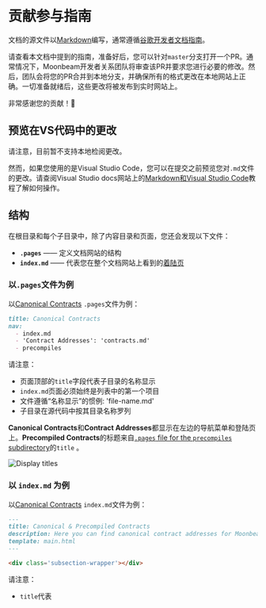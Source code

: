 # 贡献参与指南

文档的源文件以[Markdown](https://daringfireball.net/projects/markdown/)编写，通常遵循[谷歌开发者文档指南](https://developers.google.com/style)。

请查看本文档中提到的指南，准备好后，您可以针对`master`分支打开一个PR。通常情况下，Moonbeam开发者关系团队将审查该PR并要求您进行必要的修改。然后，团队会将您的PR合并到本地分支，并确保所有的格式更改在本地网站上正确。一切准备就绪后，这些更改将被发布到实时网站上。

非常感谢您的贡献！💜

## 预览在VS代码中的更改

请注意，目前暂不支持本地检阅更改。

然而，如果您使用的是Visual Studio Code，您可以在提交之前预览您对`.md`文件的更改。请查阅Visual Studio docs网站上的[Markdown和Visual Studio Code](https://code.visualstudio.com/docs/languages/markdown)教程了解如何操作。

## 结构

在根目录和每个子目录中，除了内容目录和页面，您还会发现以下文件：

- **`.pages`** —— 定义文档网站的结构
- **`index.md`** —— 代表您在整个文档网站上看到的[着陆页](https://docs.moonbeam.network/builders/)

### 以`.pages`文件为例

以[Canonical Contracts](https://docs.moonbeam.network/builders/build/canonical-contracts/) `.pages`文件为例：

```markdown
title: Canonical Contracts
nav:
  - index.md
  - 'Contract Addresses': 'contracts.md'
  - precompiles
```

请注意：

- 页面顶部的`title`字段代表子目录的名称显示
- `index.md`页面必须始终是列表中的第一个项目
- 文件遵循“名称显示”的惯例: 'file-name.md'
- 子目录在源代码中按其目录名称罗列

**Canonical Contracts**和**Contract Addresses**都显示在左边的导航菜单和登陆页上。**Precompiled Contracts**的标题来自[`.pages` file for the `precompiles` subdirectory](https://github.com/PureStake/moonbeam-docs/blob/master/builders/build/canonical-contracts/precompiles/.pages)的`title` 。

![Display titles](/images/readme-contributing/contributing-1.png)

### 以 `index.md` 为例

以[Canonical Contracts](https://docs.moonbeam.network/builders/build/canonical-contracts/) `index.md`文件为例：

```markdown
---
title: Canonical & Precompiled Contracts
description: Here you can find canonical contract addresses for Moonbeam, and precompiled contracts for interacting with Substrate features using the Ethereum API.
template: main.html
---

<div class='subsection-wrapper'></div>
```

请注意：

- `title`代表<title>标签，用于SEO目的
- `description`代表元描述，也用于SEO目的
- `template`定义要使用的模板，必须始终是`main.html`
- `<div>`被填充了任何页面或子目录的链接，并在运行时由一个脚本自动填充，以建立着陆页

**Canonical Contracts**着陆页被渲染，并从`.pages`文件中检索`title`。

![Landing page](/images/readme-contributing/contributing-2.png)

## 内容页面

当添加一个新的内容页时，您应有以下组件：

- **`title`** —— 代表<title>标签，用于SEO目的（不显示在发布的网站上）
- **`description`** —— 代表元描述，也用于SEO目的（不显示在发布的网站上）
- **Page title**  —— 将显示在页面顶部的标题
- **`## Introduction` section** —— 2-3个段落作为介绍。这是长期存在的，意味着后续无需更改

另外，您还应考虑包括以下部分：

- **`## Checking Prerequisites` section** —— 如果指南要求用户安装例如Docker或MetaMask等开发工具，应该在这里罗列
- **`## Getting Started` section** —— 如果这是第三方集成，请设置链接指向您的项目文档网站的最重要部分，以帮助用户开始使用您的项目

例如：

```
---
title: Title for SEO purposes
description: Description for SEO purposes.
---

# Page Title

![Banner Image](/images/<subdirectory>/<project>-banner.png)

## Introduction

Write 2-3 paragraphs to serve as the introduction here.

...
```

## 图片

图片存储在`images`子目录下，其组织结构与文档网站的结构相一致。因此，如果您正在为`builders`部分创建一个新的页面，并需要添加图片，这些图片将被放在`images/builders/`子目录下面。

所有的页面都应该有一个标题图片，您可以使用`images`目录根部的`_banner-template.svg`来创建自己的标题图片。

所有着陆页都需要一个logo或相关的图标。您可以使用位于`images`子目录根部的`_index-page-template.svg`来创建您自己的正确尺寸。这些图片存储在`images/index-pages`子目录中。

最终，图片以`.png`格式在网站上显示。

如需在页面上添加图片，您应有[alt text](https://developers.google.com/style/images#alt-text)并使用以下结构：

```markdown
![Alt text goes here](/images/<subdirectory>/<image-file-name>.png)
```

## 片段

片段可以用来管理可重复使用的代码或文本。`text`和`code`的子目录可供使用。`text`片段将被翻译为中文版本的文档网站。另一方面，`code`片段应仅包含代码，因此不会被翻译。

如需链接到一个片段，您可以在Markdown文件中使用以下结构：

```markdown
--8<-- 'code/<subdirectory>/<snippet-file-name>.md'
```

代码片段可以用Markdown或编程语言本身来写，例如`.py`代表Python，`.js`代表JavaScript等等。

## 搜索引擎优化（SEO）

以下是一些资源，可以帮助您创建有利于SEO的建议标题和描述：

- [Google's recommendation on good titles](https://developers.google.com/search/docs/advanced/appearance/title-link?hl=en)
- [Google's recommendation on good descriptions](https://developers.google.com/search/docs/advanced/appearance/snippet?hl=en)

一般来说，标题应在50至60个字符之间，描述应在110至160个字符之间。